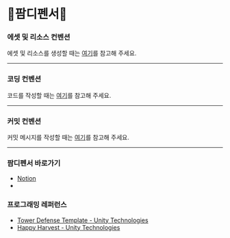 # 🐹팜디펜서🐶

### 에셋 및 리소스 컨벤션

에셋 및 리소스를 생성할 때는 [여기](Docs/asset-convention.md)를 참고해 주세요.

---

### 코딩 컨벤션

코드를 작성할 때는 [여기](Docs/coding-convention.md)를 참고해 주세요.

---

### 커밋 컨벤션

커밋 메시지를 작성할 때는 [여기](Docs/commit-convention.md)를 참고해 주세요.

---

### 팜디펜서 바로가기

- [Notion](https://www.notion.so/114c46037fb98082bacffe20c5c968ec?pvs=4)
- []()

### 프로그래밍 레퍼런스

- [Tower Defense Template - Unity Technologies](https://assetstore.unity.com/packages/essentials/tutorial-projects/tower-defense-template-107692)
- [Happy Harvest - Unity Technologies](https://assetstore.unity.com/packages/essentials/tutorial-projects/happy-harvest-2d-sample-project-259218)

